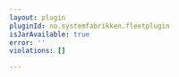 ```yaml
---
layout: plugin
pluginId: no.systemfabrikken.fleetplugin
isJarAvailable: true
error: ''
violations: []

---
```

